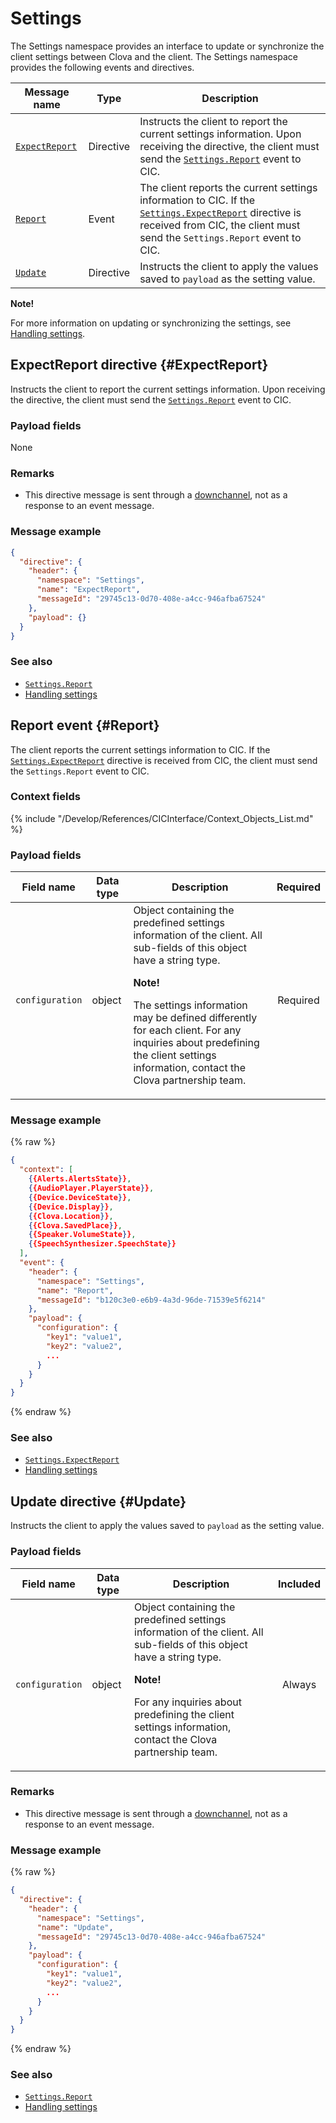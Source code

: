# Settings

The Settings namespace provides an interface to update or synchronize the client settings between Clova and the client. The Settings namespace provides the following events and directives.

| Message name         | Type  | Description                                 |
|------------------|-----------|-------------------------------------------|
| [`ExpectReport`](#ExpectReport) | Directive | Instructs the client to report the current settings information. Upon receiving the directive, the client must send the [`Settings.Report`](#Report) event to CIC. |
| [`Report`](#Report)             | Event     | The client reports the current settings information to CIC. If the [`Settings.ExpectReport`](#ExpectReport) directive is received from CIC, the client must send the `Settings.Report` event to CIC.  |
| [`Update`](#Update)             | Directive | Instructs the client to apply the values saved to `payload` as the setting value.  |

<div class="note">
  <p><strong>Note!</strong></p>
  <p>For more information on updating or synchronizing the settings, see <a href="/Develop/Guides/Implement_Client_Features.md#HandleSettings">Handling settings</a>.</p>
</div>

## ExpectReport directive {#ExpectReport}
Instructs the client to report the current settings information. Upon receiving the directive, the client must send the [`Settings.Report`](#Report) event to CIC.

### Payload fields

None

### Remarks

* This directive message is sent through a [downchannel](/Develop/Guides/Interact_with_CIC.md#CreateConnection), not as a response to an event message.

### Message example

```json
{
  "directive": {
    "header": {
      "namespace": "Settings",
      "name": "ExpectReport",
      "messageId": "29745c13-0d70-408e-a4cc-946afba67524"
    },
    "payload": {}
  }
}
```

### See also
* [`Settings.Report`](#Report)
* [Handling settings](/Develop/Guides/Implement_Client_Features.md#HandleSettings)

## Report event {#Report}
The client reports the current settings information to CIC. If the [`Settings.ExpectReport`](#ExpectReport) directive is received from CIC, the client must send the `Settings.Report` event to CIC.

### Context fields

{% include "/Develop/References/CICInterface/Context_Objects_List.md" %}

### Payload fields

| Field name       | Data type    | Description                     | Required |
|---------------|---------|-----------------------------|:---------:|
| `configuration` | object | Object containing the predefined settings information of the client. All sub-fields of this object have a string type.<div class="note"><p><strong>Note!</strong></p><p>The settings information may be defined differently for each client. For any inquiries about predefining the client settings information, contact the Clova partnership team.</p></div> | Required   |

### Message example
{% raw %}
```json
{
  "context": [
    {{Alerts.AlertsState}},
    {{AudioPlayer.PlayerState}},
    {{Device.DeviceState}},
    {{Device.Display}},
    {{Clova.Location}},
    {{Clova.SavedPlace}},
    {{Speaker.VolumeState}},
    {{SpeechSynthesizer.SpeechState}}
  ],
  "event": {
    "header": {
      "namespace": "Settings",
      "name": "Report",
      "messageId": "b120c3e0-e6b9-4a3d-96de-71539e5f6214"
    },
    "payload": {
      "configuration": {
        "key1": "value1",
        "key2": "value2",
        ...
      }
    }
  }
}
```
{% endraw %}

### See also
* [`Settings.ExpectReport`](#ExpectReport)
* [Handling settings](/Develop/Guides/Implement_Client_Features.md#HandleSettings)

## Update directive {#Update}
Instructs the client to apply the values saved to `payload` as the setting value.

### Payload fields

| Field name       | Data type    | Description                     | Included |
|---------------|---------|-----------------------------|:---------:|
| `configuration` | object | Object containing the predefined settings information of the client. All sub-fields of this object have a string type.<div class="note"><p><strong>Note!</strong></p><p>For any inquiries about predefining the client settings information, contact the Clova partnership team.</p></div> | Always   |

### Remarks

* This directive message is sent through a [downchannel](/Develop/Guides/Interact_with_CIC.md#CreateConnection), not as a response to an event message.

### Message example

{% raw %}

```json
{
  "directive": {
    "header": {
      "namespace": "Settings",
      "name": "Update",
      "messageId": "29745c13-0d70-408e-a4cc-946afba67524"
    },
    "payload": {
      "configuration": {
        "key1": "value1",
        "key2": "value2",
        ...
      }
    }
  }
}
```

{% endraw %}

### See also
* [`Settings.Report`](#Report)
* [Handling settings](/Develop/Guides/Implement_Client_Features.md#HandleSettings)
